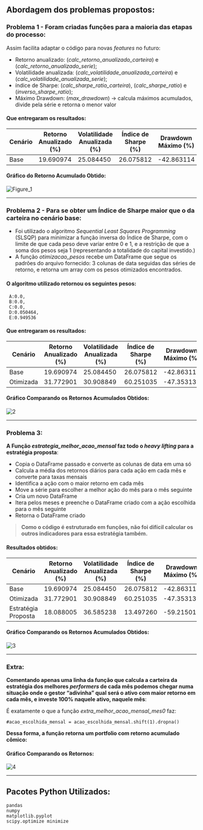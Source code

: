 ## Abordagem dos problemas propostos:

### Problema 1 - Foram criadas funções para a maioria das etapas do processo:

Assim facilita adaptar o código para novas _features_ no futuro:
- Retorno anualizado: (_calc_retorno_anualizado_carteira_) e (_calc_retorno_anualizado_serie_);
- Volatilidade anualizada: (_calc_volatilidade_anualizada_carteira_) e (_calc_volatilidade_anualizada_serie_);
- índice de Sharpe: (_calc_sharpe_ratio_carteira_), (_calc_sharpe_ratio_) e (_inverso_sharpe_ratio_);
- Máximo Drawdown: (_max_drawdown_) → calcula máximos acumulados, divide pela série e retorna o menor valor
#### **Que entregaram os resultados:**

| Cenário             | Retorno Anualizado (%) | Volatilidade Anualizada (%) | Índice de Sharpe (%) | Drawdown Máximo (%) |
|---------------------|------------------------|-----------------------------|----------------------|---------------------|
| Base                | 19.690974              | 25.084450                   | 26.075812            | -42.863114          |


#### **Gráfico do Retorno Acumulado Obtido:**
![Figure_1](https://github.com/rodrigomtorresba/AvalicaoSarpenEstagioRisco/assets/122982400/96244e9a-1a83-49da-be70-1de6b4c3aebd)

---
### Problema 2 - Para se obter um Índice de Sharpe maior que o da carteira no cenário base:
- Foi utilizado o algoritmo _Sequential Least Squares Programming_ (SLSQP) para minimizar a função inversa do Índice de Sharpe, com o limite de que cada peso deve variar entre 0 e 1, e a restrição de que a soma dos pesos seja 1 (representando a totalidade do capital investido.)
-  A função _otimizacao_pesos_ recebe um DataFrame que segue os padrões do arquivo fornecido: 3 colunas de data seguidas das séries de retorno, e retorna um array com os pesos otimizados encontrados.

#### O algoritmo utilizado retornou os seguintes pesos:
```
 A:0.0,
 B:0.0,
 C:0.0,
 D:0.050464,
 E:0.949536
```

#### **Que entregaram os resultados:**

| Cenário             | Retorno Anualizado (%) | Volatilidade Anualizada (%) | Índice de Sharpe (%) | Drawdown Máximo (%) |
|---------------------|------------------------|-----------------------------|----------------------|---------------------|
| Base                | 19.690974              | 25.084450                   | 26.075812            | -42.863114          |
| Otimizada           | 31.772901              | 30.908849                   | 60.251035            | -47.353132          |

#### **Gráfico Comparando os Retornos Acumulados Obtidos:**
![2](https://github.com/rodrigomtorresba/AvalicaoSarpenEstagioRisco/assets/122982400/8f5c3449-7fdb-4052-b032-845f7208cc43)

---
### Problema 3: 

**A Função _estrategia_melhor_acao_mensal_ faz todo o _heavy lifting_ para a estratégia proposta**:
- Copia o DataFrame passado e converte as colunas de data em uma só
- Calcula a média dos retornos diários para cada ação em cada mês e converte para taxas mensais
- Identifica a ação com o maior retorno em cada mês
- Move a série para escolher a melhor ação do mês para o mês seguinte
- Cria um novo DataFrame
- Itera pelos meses e preenche o DataFrame criado com a ação escolhida para o mês seguinte
- Retorna o DataFrame criado


>**Como o código é estruturado em funções, não foi difícil calcular os outros indicadores para essa estratégia também.**
#### Resultados obtidos:

| Cenário             | Retorno Anualizado (%) | Volatilidade Anualizada (%) | Índice de Sharpe (%) | Drawdown Máximo (%) |
|---------------------|------------------------|-----------------------------|----------------------|---------------------|
| Base                | 19.690974              | 25.084450                   | 26.075812            | -42.863114          |
| Otimizada           | 31.772901              | 30.908849                   | 60.251035            | -47.353132          |
| Estratégia Proposta | 18.088005              | 36.585238                   | 13.497260            | -59.215019          |       |
#### **Gráfico Comparando os Retornos Acumulados Obtidos:**
![3](https://github.com/rodrigomtorresba/AvalicaoSarpenEstagioRisco/assets/122982400/317bc199-343f-4ee7-9489-0578afbb8ab1)

---
### Extra:

**Comentando apenas uma linha da função que calcula a carteira da estratégia dos melhores _performers_ de cada mês podemos chegar numa situação onde o gestor “adivinha” qual será o ativo com maior retorno em cada mês, e investe 100% naquele ativo, naquele mês**:

É exatamente o que a função _extra_melhor_acao_mensal_mes0_ faz:

```
#acao_escolhida_mensal = acao_escolhida_mensal.shift(1).dropna()
```

**Dessa forma, a função retorna um portfolio com retorno acumulado cômico:**
#### **Gráfico Comparando os Retornos:**
![4](https://github.com/rodrigomtorresba/AvalicaoSarpenEstagioRisco/assets/122982400/ebd576e4-3ef2-4b0a-86f1-8172a28cefcb)

---

## Pacotes Python Utilizados:

```
pandas
numpy
matplotlib.pyplot
scipy.optimize minimize
```

